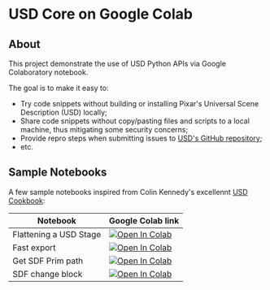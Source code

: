 # USD Core on Google Colab

## About
This project demonstrate the use of USD Python APIs via Google Colaboratory notebook.

The goal is to make it easy to:
 * Try code snippets without building or installing Pixar's Universal Scene Description (USD) locally;
 * Share code snippets without copy/pasting files and scripts to a local machine, thus mitigating some security concerns;
 * Provide repro steps when submitting issues to [USD's GitHub repository](https://github.com/PixarAnimationStudios/USD);
 * etc. 

## Sample Notebooks

A few sample notebooks inspired from Colin Kennedy's excellennt [USD Cookbook](https://github.com/ColinKennedy/USD-Cookbook):

|Notebook|Google Colab link|
|---|---|
|Flattening a USD Stage|[![Open In Colab](https://colab.research.google.com/assets/colab-badge.svg)](https://colab.research.google.com/github/philsawicki/usd-core-on-google-colab/blob/main/USD-core-on-Google-Colab.ipynb)|
|Fast export|[![Open In Colab](https://colab.research.google.com/assets/colab-badge.svg)](https://colab.research.google.com/github/philsawicki/usd-core-on-google-colab/blob/main/notebooks/fast-export.ipynb)|
|Get SDF Prim path|[![Open In Colab](https://colab.research.google.com/assets/colab-badge.svg)](https://colab.research.google.com/github/philsawicki/usd-core-on-google-colab/blob/main/notebooks/get-sdf-prim-path.ipynb)|
|SDF change block|[![Open In Colab](https://colab.research.google.com/assets/colab-badge.svg)](https://colab.research.google.com/github/philsawicki/usd-core-on-google-colab/blob/main/notebooks/sdf-change-block.ipynb)|
